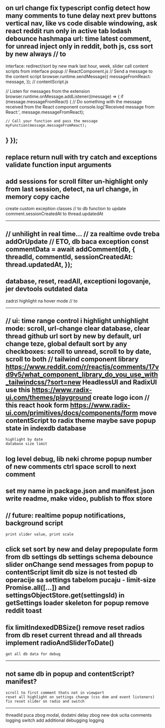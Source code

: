 on url change
fix typescript config
detect how many comments to tune delay
next prev buttons
vertical nav, like vs code
disable windowing, ask react reddit
run only in active tab
lodash debounce
hashmapa url: time latest comment, for unread
inject only in reddit, both js, css
sort by new always // to
------
interface:
redirect/sort by new
mark last hour, week, slider 
call content scripts from interface popup
// ReactComponent.js
// Send a message to the content script
browser.runtime.sendMessage({
    messageFromReact: message,
});
// contentScript.js

// Listen for messages from the extension
browser.runtime.onMessage.addListener((message) => {
  if (message.messageFromReact) {
    // Do something with the message received from the React component
    console.log('Received message from React:', message.messageFromReact);
    
    // Call your function and pass the message
    myFunction(message.messageFromReact);
  }
});
-------
replace return null with try catch and exceptions
validate function input arguments
---------
add sessions for scroll
filter un-highlight only from last session, detect, na url change, in memory copy cache
-------
create custom exception classes // to
db function to update comment.sessionCreatedAt to thread.updatedAt

--------------

// unhilight in real time...
// za realtime ovde treba addOrUpdate // ETO, db baca exception
const commentData = await addComment(db, {
  threadId,
  commentId,
  sessionCreatedAt: thread.updatedAt,
});
-----
database, reset, readAll, exceptioni logovanje, jer devtools outdated data
----------
zadrzi highlight na hover mode // to

---------------
// ui:
time range control i highlight
    unhighlight mode: scroll, url-change
    clear database, clear thread
github url
sort by new by default, url change teze, global default sort by any
checkboxes: scroll to unread, scroll to by date, scroll to both
// tailwind component library
https://www.reddit.com/r/reactjs/comments/17vd9v5/what_component_library_do_you_use_with_tailwindcss/?sort=new
HeadlessUI and RadixUI
use this https://www.radix-ui.com/themes/playground
create logo icon // this
react hook form
https://www.radix-ui.com/primitives/docs/components/form
move contentScript to radix theme maybe
save popup state in indexdb database
---------------
    highlight by date
    database size limit   
log level debug, lib neki
chrome
popup number of new comments
    ctrl space scroll to next comment
----------
set my name in package.json and manifest.json
write readme, make video, publish to ffox store
----------
// future:
realtime popup notifications, background script
----------
    print slider value, print scale
click set sort by new and delay
    prepopulate form from db settings
    db settings schema
    debounce slider onChange
    send messages from popup to contentScript
limit db size is not tested
    db operacije sa settings tabelom pucaju - limit-size Promise.all([...]) and settingsObjectStore.get(settingsId) in getSettings
    loader skeleton for popup
    remove reddit toast
-------------
fix limitIndexedDBSize()
    remove reset radios from db
    reset current thread and all threads
    implement radioAndSliderToDate()
----
    get all db data for debug
----
not same db in popup and contentScript? manifest?
-----
    scroll to first comment thats not in viewport
    reset all highlight on settings change (css dom and event listeners)
    fix reset slider on radio and switch
---------
threadId puca zbog modal, dodatni delay zbog new dok ucita comments
    logging switch
add additional debugging logging